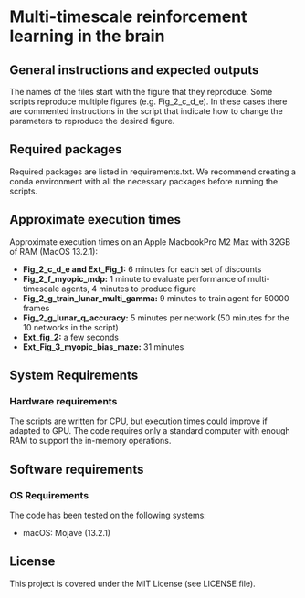 # Multi-timescale reinforcement learning in the brain

## General instructions and expected outputs
The names of the files start with the figure that they reproduce. Some scripts reproduce multiple figures (e.g. Fig_2_c_d_e). In these cases there are commented instructions in the script that indicate how to change the parameters to reproduce the desired figure.

## Required packages
Required packages are listed in requirements.txt. We recommend creating a conda environment with all the necessary packages before running the scripts.

## Approximate execution times
Approximate execution times on an Apple MacbookPro M2 Max with 32GB of RAM (MacOS 13.2.1):

- **Fig_2_c_d_e and Ext_Fig_1:** 6 minutes for each set of discounts 
- **Fig_2_f_myopic_mdp:** 1 minute to evaluate performance of multi-timescale agents, 4 minutes to produce figure
- **Fig_2_g_train_lunar_multi_gamma:** 9 minutes to train agent for 50000 frames
- **Fig_2_g_lunar_q_accuracy:** 5 minutes per network (50 minutes for the 10 networks in the script)
- **Ext_fig_2:** a few seconds
- **Ext_Fig_3_myopic_bias_maze:** 31 minutes


## System Requirements
### Hardware requirements
The scripts are written for CPU, but execution times could improve if adapted to GPU. The code requires only a standard computer with enough RAM to support the in-memory operations.

## Software requirements
### OS Requirements
The code has been tested on the following systems:
+ macOS: Mojave (13.2.1)

## License
This project is covered under the MIT License (see LICENSE file).
